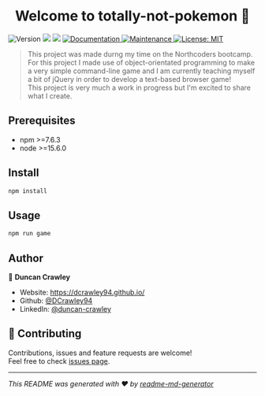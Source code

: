 <h1 align="center">Welcome to totally-not-pokemon 👋</h1>

<p>
  <img alt="Version" src="https://img.shields.io/badge/version-1.0.0-blue.svg?cacheSeconds=2592000" />
  <img src="https://img.shields.io/badge/npm-%3E%3D7.6.3-blue.svg" />
  <img src="https://img.shields.io/badge/node-%3E%3D15.6.0-blue.svg" />
  <a href="https://github.com/DCrawley94/totally-not-pokemon#readme" target="_blank">
    <img alt="Documentation" src="https://img.shields.io/badge/documentation-yes-brightgreen.svg" />
  </a>
  <a href="https://github.com/DCrawley94/totally-not-pokemon/graphs/commit-activity" target="_blank">
    <img alt="Maintenance" src="https://img.shields.io/badge/Maintained%3F-yes-green.svg" />
  </a>
  <a href="#" target="_blank">
    <img alt="License: MIT" src="https://img.shields.io/github/license/DCrawley94/totally-not-pokemon" />
  </a>
</p>

> This project was made durng my time on the Northcoders bootcamp. For this project I made use of object-orientated programming to make a very simple command-line game and I am currently teaching myself a bit of jQuery in order to develop a text-based browser game!
> <br>
> This project is very much a work in progress but I'm excited to share what I create.

<!-- ### 🏠 [Homepage](https://github.com/DCrawley94/totally-not-pokemon#readme) -->

## Prerequisites

- npm >=7.6.3
- node >=15.6.0

## Install

```sh
npm install
```

## Usage

```sh
npm run game
```

## Author

👤 **Duncan Crawley**

- Website: https://dcrawley94.github.io/
- Github: [@DCrawley94](https://github.com/DCrawley94)
- LinkedIn: [@duncan-crawley](https://linkedin.com/in/duncan-crawley)

## 🤝 Contributing

Contributions, issues and feature requests are welcome!<br />Feel free to check [issues page](https://github.com/DCrawley94/totally-not-pokemon/issues).

---

_This README was generated with ❤️ by [readme-md-generator](https://github.com/kefranabg/readme-md-generator)_
